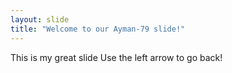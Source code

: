 ```yaml
---
layout: slide
title: "Welcome to our Ayman-79 slide!"
---
```

This is my great slide
Use the left arrow to go back!